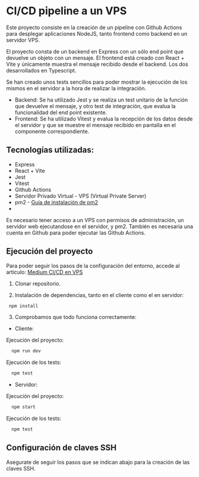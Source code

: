 # CI/CD pipeline a un VPS

Este proyecto consiste en la creación de un pipeline con Github Actions para desplegar aplicaciones NodeJS, tanto frontend como backend en un servidor VPS.

El proyecto consta de un backend en Express con un sólo end point que devuelve un objeto con un mensaje. El frontend está creado con React + Vite y únicamente muestra el mensaje recibido desde el backend. Los dos desarrollados en Typescript.

Se han creado unos tests sencillos para poder mostrar la ejecución de los mismos en el servidor a la hora de realizar la integración. 

- Backend: Se ha utilizado Jest y se realiza un test unitario de la función que devuelve el mensaje, y otro test de integración, que evalua la funcionalidad del end point existente.
- Frontend: Se ha utilizado Vitest y evalua la recepción de los datos desde el servidor y que se muestre el mensaje recibido en pantalla en el componente correspondiente.

## Tecnologías utilizadas:

- Express
- React + Vite
- Jest
- Vitest
- Github Actions
- Servidor Privado Virtual - VPS (Virtual Private Server)
- pm2 - [Guía de instalación de pm2](https://pm2.io/docs/runtime/guide/installation/)
- 

Es necesario tener acceso a un VPS con permisos de administración, un servidor web ejecutandose en el servidor, y pm2. También es necesaria una cuenta en Github para poder ejecutar las Github Actions.

## Ejecución del proyecto

Para poder seguir los pasos de la configuración del entorno, accede al artículo: [Medium CI/CD en VPS](https://medium.com/@raul-alhena/ci-cd-pipeline-github-actions-en-vps-5b81e63bfed1)

1. Clonar repositorio.

2. Instalación de dependencias, tanto en el cliente como el en servidor:

 ```bash
  npm install
```

3. Comprobamos que todo funciona correctamente:

- Cliente:

Ejecución del proyecto:

```bash
  npm run dev
```

Ejecución de los tests:

```bash
  npm test
````

- Servidor:

Ejecución del proyecto:

```bash
  npm start
```

Ejecución de los tests:

```bash
  npm test
```

## Configuración de claves SSH

Asegurate de seguir los pasos que se indican abajo para la creación de las claves SSH.